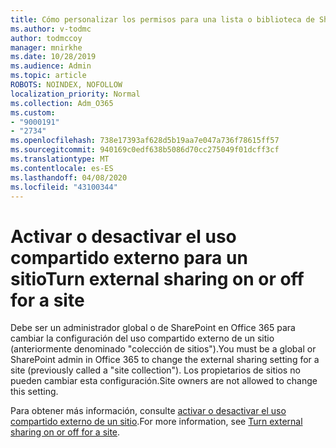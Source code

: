 ```yaml
---
title: Cómo personalizar los permisos para una lista o biblioteca de SharePoint
ms.author: v-todmc
author: todmccoy
manager: mnirkhe
ms.date: 10/28/2019
ms.audience: Admin
ms.topic: article
ROBOTS: NOINDEX, NOFOLLOW
localization_priority: Normal
ms.collection: Adm_O365
ms.custom:
- "9000191"
- "2734"
ms.openlocfilehash: 738e17393af628d5b19aa7e047a736f78615ff57
ms.sourcegitcommit: 940169c0edf638b5086d70cc275049f01dcff3cf
ms.translationtype: MT
ms.contentlocale: es-ES
ms.lasthandoff: 04/08/2020
ms.locfileid: "43100344"
---
```

# <a name="turn-external-sharing-on-or-off-for-a-site"></a><span data-ttu-id="12a13-102">Activar o desactivar el uso compartido externo para un sitio</span><span class="sxs-lookup"><span data-stu-id="12a13-102">Turn external sharing on or off for a site</span></span>

<span data-ttu-id="12a13-103">Debe ser un administrador global o de SharePoint en Office 365 para cambiar la configuración del uso compartido externo de un sitio (anteriormente denominado "colección de sitios").</span><span class="sxs-lookup"><span data-stu-id="12a13-103">You must be a global or SharePoint admin in Office 365 to change the external sharing setting for a site (previously called a "site collection").</span></span> <span data-ttu-id="12a13-104">Los propietarios de sitios no pueden cambiar esta configuración.</span><span class="sxs-lookup"><span data-stu-id="12a13-104">Site owners are not allowed to change this setting.</span></span> 

<span data-ttu-id="12a13-105">Para obtener más información, consulte [activar o desactivar el uso compartido externo de un sitio](https://docs.microsoft.com/sharepoint/change-external-sharing-site).</span><span class="sxs-lookup"><span data-stu-id="12a13-105">For more information, see [Turn external sharing on or off for a site](https://docs.microsoft.com/sharepoint/change-external-sharing-site).</span></span>
